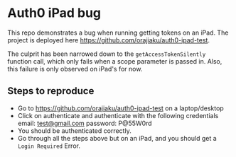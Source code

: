 # Auth0 iPad bug

This repo demonstrates a bug when running getting tokens on an iPad. The project is deployed here https://github.com/orajiaku/auth0-ipad-test.


The culprit has been narrowed down to the `getAccessTokenSilently` function call, which only fails when a scope parameter is passed in. Also, this failure is only observed on iPad's for now.

## Steps to reproduce
* Go to https://github.com/orajiaku/auth0-ipad-test on a laptop/desktop
* Click on authenticate and authenticate with the following credentials
    email: test@gmail.com
    password: P@55W0rd
* You should be authenticated correctly.
* Go through all the steps above but on an iPad, and you should get a `Login Required` Error.
